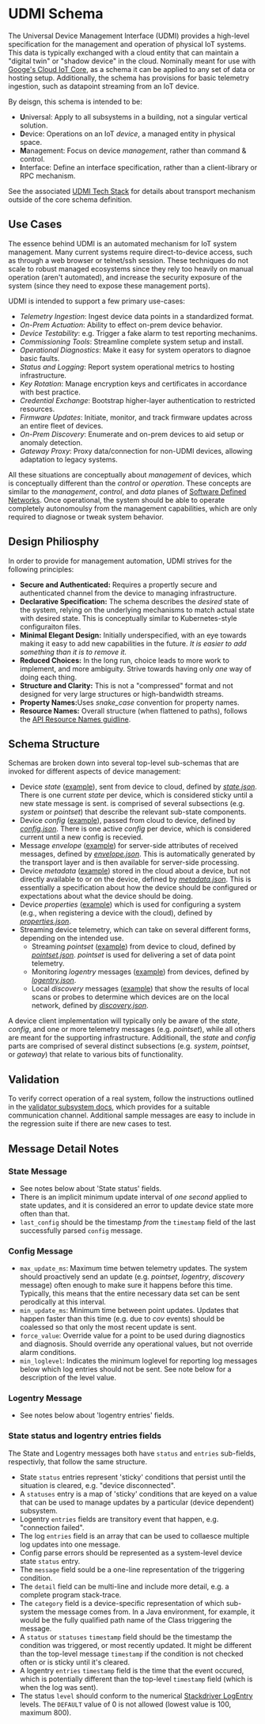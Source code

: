 # UDMI Schema

The Universal Device Management Interface (UDMI) provides a high-level specification for the
management and operation of physical IoT systems. This data is typically exchanged
with a cloud entity that can maintain a "digital twin" or "shadow device" in the cloud.
Nominally meant for use with [Googe's Cloud IoT Core](https://cloud.google.com/iot/docs/),
as a schema it can be applied to any set of data or hosting setup. Additionally, the schema
has provisions for basic telemetry ingestion, such as datapoint streaming from an IoT device.

By deisgn, this schema is intended to be:
* <b>U</b>niversal: Apply to all subsystems in a building, not a singular vertical solution.
* <b>D</b>evice: Operations on an IoT _device_, a managed entity in physical space.
* <b>M</b>anagement: Focus on device _management_, rather than command & control.
* <b>I</b>nterface: Define an interface specification, rather than a client-library or
RPC mechanism.

See the associated [UDMI Tech Stack](TECH_STACK.md) for details about transport mechanism
outside of the core schema definition.

## Use Cases

The essence behind UDMI is an automated mechanism for IoT system management. Many current
systems require direct-to-device access, such as through a web browser or telnet/ssh session.
These techniques do not scale to robust managed ecosystems since they rely too heavily on
manual operation (aren't automated), and increase the security exposure of the system
(since they need to expose these management ports).

UDMI is intended to support a few primary use-cases:
* _Telemetry Ingestion_: Ingest device data points in a standardized format.
* _On-Prem Actuation_: Ability to effect on-prem device behavior.
* _Device Testability_: e.g. Trigger a fake alarm to test reporting mechanims.
* _Commissioning Tools_: Streamline complete system setup and install.
* _Operational Diagnostics_: Make it easy for system operators to diagnoe basic faults.
* _Status and Logging_: Report system operational metrics to hosting infrastructure.
* _Key Rotation_: Manage encryption keys and certificates in accordance with best practice.
* _Credential Exchange_: Bootstrap higher-layer authentication to restricted resources.
* _Firmware Updates_: Initiate, monitor, and track firmware updates across an entire fleet
of devices.
* _On-Prem Discovery_: Enumerate and on-prem devices to aid setup or anomaly detection.
* _Gateway Proxy_: Proxy data/connection for non-UDMI devices, allowing adaptation to legacy systems.

All these situations are conceptually about _management_ of devices, which is conceptually
different than the _control_ or _operation_. These concepts are similar to the _management_,
_control_, and _data_ planes of
[Software Defined Networks](https://queue.acm.org/detail.cfm?id=2560327).
Once operational, the system should be able to operate completely autonomoulsy from the
management capabilities, which are only required to diagnose or tweak system behavior.

## Design Philiosphy

In order to provide for management automation, UDMI strives for the following principles:
* <b>Secure and Authenticated:</b> Requires a propertly secure and authenticated channel
from the device to managing infrastructure.
* <b>Declarative Specification:</b> The schema describes the _desired_ state of the system,
relying on the underlying mechanisms to match actual state with desired state. This is
conceptually similar to Kubernetes-style configuraiton files.
* <b>Minimal Elegant Design:</b> Initially underspecified, with an eye towards making it easy to
add new capabilities in the future. <em>It is easier to add something than it is to remove it.</em>
* <b>Reduced Choices:</b> In the long run, choice leads to more work
to implement, and more ambiguity. Strive towards having only _one_ way of doing each thing.
* <b>Structure and Clarity:</b> This is not a "compressed" format and not designed for
very large structures or high-bandwidth streams.
* <b>Property Names:</b>Uses <em>snake_case</em> convention for property names.
* <b>Resource Names:</b> Overall structure (when flattened to paths), follows the
[API Resource Names guidline](https://cloud.google.com/apis/design/resource_names).

## Schema Structure

Schemas are broken down into several top-level sub-schemas that are invoked for
different aspects of device management:
* Device _state_ ([example](state.tests/example.json)), sent from device to cloud,
defined by [<em>state.json</em>](state.json). There is one current _state_ per device,
which is considered sticky until a new state message is sent.
is comprised of several subsections (e.g. _system_ or _pointset_) that describe the
relevant sub-state components.
* Device _config_ ([example](config.tests/example.json)), passed from cloud to device,
defined by [<em>config.json</em>](config.json). There is one active _config_ per device,
which is considered current until a new config is recevied.
* Message _envelope_ ([example](envelope.tests/example.json)) for server-side
attributes of received messages, defined by [<em>envelope.json</em>](envelope.json). This is
automatically generated by the transport layer and is then available for server-side
processing.
* Device _metadata_ ([example](metadata.tests/example.json)) stored in the cloud about a device,
but not directly available to or on the device, defined by [<em>metadata.json</em>](metadata.json).
This is essentially a specification about how the device should be configured or
expectations about what the device should be doing.
* Device _properties_ ([example](properties.tests/example.json)) which is used for
configuring a system (e.g., when registering a device with the cloud),
defined by [<em>properties.json</em>](properties.json).
* Streaming device telemetry, which can take on several different forms, depending on the intended
use.
  * Streaming _pointset_ ([example](pointset.tests/example.json)) from device to cloud,
  defined by [<em>pointset.json</em>](pointset.json). _pointset_ is used for delivering a
  set of data point telemetry.
  * Monitoring _logentry_ messages ([example](logentry.tests/example.json)) from devices,
  defined by [<em>logentry.json</em>](logentry.json).
  * Local _discovery_ messages ([example](discovery.tests/example.json)) that show the
  results of local scans or probes to determine which devices are on the local network,
  defined by [<em>discovery.json</em>](discovery.json).

A device client implementation will typically only be aware of the _state_, _config_, and
one or more telemetry messages (e.g. _pointset_), while all others are meant for the supporting
infrastructure. Additionall, the _state_ and _config_ parts are comprised of several distinct
subsections (e.g. _system_, _pointset_, or _gateway_) that relate to various bits of functionality.

## Validation

To verify correct operation of a real system, follow the instructions outlined in the
[validator subsystem docs](../../docs/validator.md), which provides for a suitable
communication channel. Additional sample messages are easy to include in the regression
suite if there are new cases to test.

## Message Detail Notes

### State Message

* See notes below about 'State status' fields.
* There is an implicit minimum update interval of _one second_ applied to state updates, and it
is considered an error to update device state more often than that.
* `last_config` should be the timestamp _from_ the `timestamp` field of the last successfully
parsed `config` message.

### Config Message

* `max_update_ms`: Maximum time betwen telemetry updates. The system should proactively send an
update (e.g. _pointset_, _logentry_, _discovery_ message) often enough to make sure it happens
before this time. Typically, this means that the entire necessary data set can be sent
perodically at this interval.
* `min_update_ms`: Minimum time between point updates. Updates that happen faster than this time
(e.g. due to _cov_ events) should be coalessed so that only the most recent update is sent.
* `force_value`: Override value for a point to be used during diagnostics and diagnosis. Should
override any operational values, but not override alarm conditions.
* `min_loglevel`: Indicates the minimum loglevel for reporting log messages below which log entries
should not be sent. See note below for a description of the level value.

### Logentry Message

* See notes below about 'logentry entries' fields.

### State status and logentry entries fields

The State and Logentry messages both have `status` and `entries` sub-fields, respectivly, that
follow the same structure.
* State `status` entries represent 'sticky' conditions that persist until the situation is cleared,
e.g. "device disconnected".
* A `statuses` entry is a map of 'sticky' conditions that are keyed on a value that can be
used to manage updates by a particular (device dependent) subsystem.
* Logentry `entries` fields are transitory event that happen, e.g. "connection failed".
* The log `entries` field is an array that can be used to collaesce multiple log updates into
one message.
* Config parse errors should be represented as a system-level device state `status` entry.
* The `message` field sould be a one-line representation of the triggering condition.
* The `detail` field can be multi-line and include more detail, e.g. a complete program
stack-trace.
* The `category` field is a device-specific representation of which sub-system the message comes
from. In a Java environment, for example, it would be the fully qualified path name of the Class
triggering the message.
* A `status` or `statuses` `timestamp` field should be the timestamp the condition was triggered,
or most recently updated. It might be different than the top-level message `timestamp` if the
condition is not checked often or is sticky until it's cleared.
* A logentry `entries` `timestamp` field is the time that the event occured, which is potentially
different than the top-level `timestamp` field (which is when the log was sent).
* The status `level` should conform to the numerical
[Stackdriver LogEntry](https://cloud.google.com/logging/docs/reference/v2/rest/v2/LogEntry#logseverity)
levels. The `DEFAULT` value of 0 is not allowed (lowest value is 100, maximum 800).
